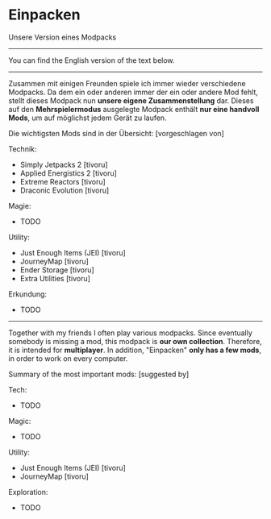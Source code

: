 # Einpacken

Unsere Version eines Modpacks


---


You can find the English version of the text below.


---


Zusammen mit einigen Freunden spiele ich immer wieder verschiedene Modpacks. Da dem ein oder anderen immer der ein oder andere Mod fehlt, stellt dieses Modpack nun **unsere eigene Zusammenstellung** dar.
Dieses auf den **Mehrspielermodus** ausgelegte Modpack enthält **nur eine handvoll Mods**, um auf möglichst jedem Gerät zu laufen.


Die wichtigsten Mods sind in der Übersicht: [vorgeschlagen von]

Technik:
- Simply Jetpacks 2 [tivoru]
- Applied Energistics 2 [tivoru]
- Extreme Reactors [tivoru]
- Draconic Evolution [tivoru]

Magie:
- TODO

Utility:
- Just Enough Items (JEI) [tivoru]
- JourneyMap [tivoru]
- Ender Storage [tivoru]
- Extra Utilities [tivoru]

Erkundung:
- TODO


---


Together with my friends I often play various modpacks. Since eventually somebody is missing a mod, this modpack is **our own collection**.
Therefore, it is intended for **multiplayer**. In addition, "Einpacken" **only has a few mods**, in order to work on every computer.


Summary of the most important mods: [suggested by]

Tech:
- TODO

Magic:
- TODO

Utility:
- Just Enough Items (JEI) [tivoru]
- JourneyMap [tivoru]

Exploration:
- TODO
